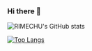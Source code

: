 ### Hi there 👋

![RIMECHU's GitHub stats](https://github-readme-stats.vercel.app/api?username=RIMECHU&show_icons=true&count_private=true&theme=radical)

[![Top Langs](https://github-readme-stats.vercel.app/api/top-langs/?username=RIMECHU&layout=compact&theme=radical)](https://github.com/anuraghazra/github-readme-stats)
<!--
**RIMECHU/RIMECHU** is a ✨ _special_ ✨ repository because its `README.md` (this file) appears on your GitHub profile.

Here are some ideas to get you started:

- 🔭 I’m currently working on ...
- 🌱 I’m currently learning ...
- 👯 I’m looking to collaborate on ...
- 🤔 I’m looking for help with ...
- 💬 Ask me about ...
- 📫 How to reach me: ...
- 😄 Pronouns: ...
- ⚡ Fun fact: ...
-->
